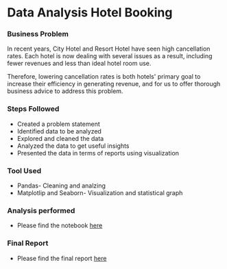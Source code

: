 # Data Analysis Hotel Booking

### Business Problem

In recent years, City Hotel and Resort Hotel have seen high cancellation rates. Each hotel is now dealing with several issues as a result, including fewer revenues and
less than ideal hotel room use.

Therefore, lowering cancellation rates is both hotels' primary goal to increase their efficiency in generating revenue, and for us to
offer thorough business advice to address this problem.

### Steps Followed

- Created a problem statement
- Identified data to be analyzed
- Explored and cleaned the data
- Analyzed the data to get useful insights
- Presented the data in terms of reports using visualization

### Tool Used

- Pandas- Cleaning and analzing
- Matplotlip and Seaborn- Visualization and statistical graph

### Analysis performed

-  Please find the notebook [here](https://github.com/nadirquamer/Data_Analysis_Hotel_Booking_Python/blob/main/Data_Analysis_Hotel_Booking.ipynb)

### Final Report

- Please find the final report [here](https://github.com/nadirquamer/Data_Analysis_Hotel_Booking_Python/blob/main/Hotel%20Booking%20Report.pdf)

